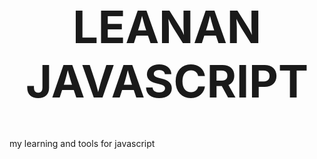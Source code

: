 <h1 align="center" style="font-size:72px">LEANAN <a>JAVASCRIPT</a></h1>

my learning and tools for javascript
